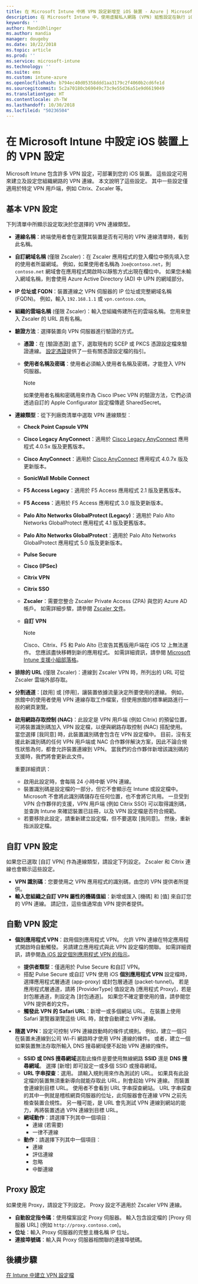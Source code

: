 ```yaml
---
title: 在 Microsoft Intune 中將 VPN 設定新增至 iOS 裝置 - Azure | Microsoft Docs
description: 在 Microsoft Intune 中，使用虛擬私人網路 (VPN) 組態設定在執行 iOS 的裝置上新增或建立 VPN 組態設定檔，包括基底設定中的連線詳細資料、驗證方法和分割通道；具有識別碼的自訂 VPN 設定，以及金鑰和值組；包含 Safari URL 的個別應用程式 VPN 設定，與 具有 SSID 或 DNS 搜尋網域的隨選 VPN；以及要包含設定指令碼、IP 或 FQDN 位址和 TCP 連接埠的 Proxy 設定。
keywords: ''
author: MandiOhlinger
ms.author: mandia
manager: dougeby
ms.date: 10/22/2018
ms.topic: article
ms.prod: ''
ms.service: microsoft-intune
ms.technology: ''
ms.suite: ems
ms.custom: intune-azure
ms.openlocfilehash: b794ec40d05358ddd1aa3179c2f4060b2cd6fe1d
ms.sourcegitcommit: 5c2a70180cb69049c73c9e55d36a51e9d6619049
ms.translationtype: HT
ms.contentlocale: zh-TW
ms.lasthandoff: 10/30/2018
ms.locfileid: "50236504"
---
```

# <a name="configure-vpn-settings-on-ios-devices-in-microsoft-intune"></a>在 Microsoft Intune 中設定 iOS 裝置上的 VPN 設定

Microsoft Intune 包含許多 VPN 設定，可部署到您的 iOS 裝置。 這些設定可用來建立及設定您組織網路的 VPN 連線。 本文說明了這些設定。 其中一些設定僅適用於特定 VPN 用戶端，例如 Citrix、Zscaler 等。

## <a name="base-vpn-settings"></a>基本 VPN 設定

下列清單中所顯示設定取決於您選擇的 VPN 連線類型。  

- **連線名稱**：終端使用者會在瀏覽其裝置是否有可用的 VPN 連線清單時，看到此名稱。
- **自訂網域名稱** (僅限 Zscaler)：在 Zscaler 應用程式的登入欄位中預先填入您的使用者所屬網域。 例如，如果使用者名稱為 `Joe@contoso.net`，則 `contoso.net` 網域會在應用程式開啟時以靜態方式出現在欄位中。 如果您未輸入網域名稱，則會使用 Azure Active Directory (AD) 中 UPN 的網域部分。
- **IP 位址或 FQDN**：裝置連線之 VPN 伺服器的 IP 位址或完整網域名稱 (FQDN)。 例如，輸入 `192.168.1.1` 或 `vpn.contoso.com`。
- **組織的雲端名稱** (僅限 Zscaler)：輸入您組織佈建所在的雲端名稱。 您用來登入 Zscaler 的 URL 具有名稱。  
- **驗證方法**：選擇裝置向 VPN 伺服器進行驗證的方式。 
  - **憑證**：在 [驗證憑證] 底下，選取現有的 SCEP 或 PKCS 憑證設定檔來驗證連線。 [設定憑證](certificates-configure.md)提供了一些有關憑證設定檔的指引。
  - **使用者名稱及密碼**：使用者必須輸入使用者名稱及密碼，才能登入 VPN 伺服器。  

    > [!NOTE]
    > 如果使用者名稱和密碼用來作為 Cisco IPsec VPN 的驗證方法，它們必須透過自訂的 Apple Configurator 設定檔傳遞 SharedSecret。
  
- **連線類型**：從下列廠商清單中選取 VPN 連線類型︰
  - **Check Point Capsule VPN**
  - **Cisco Legacy AnyConnect**：適用於 [Cisco Legacy AnyConnect](https://itunes.apple.com/app/cisco-legacy-anyconnect/id392790924) 應用程式 4.0.5x 版及更舊版本。
  - **Cisco AnyConnect**：適用於 [Cisco AnyConnect](https://itunes.apple.com/app/cisco-anyconnect/id1135064690) 應用程式 4.0.7x 版及更新版本。
  - **SonicWall Mobile Connect**
  - **F5 Access Legacy**：適用於 F5 Access 應用程式 2.1 版及更舊版本。
  - **F5 Access**：適用於 F5 Access 應用程式 3.0 版及更新版本。
  - **Palo Alto Networks GlobalProtect (Legacy)**：適用於 Palo Alto Networks GlobalProtect 應用程式 4.1 版及更舊版本。
  - **Palo Alto Networks GlobalProtect**：適用於 Palo Alto Networks GlobalProtect 應用程式 5.0 版及更新版本。
  - **Pulse Secure**
  - **Cisco (IPSec)**
  - **Citrix VPN**
  - **Citrix SSO**
  - **Zscaler**：需要您整合 Zscaler Private Access (ZPA) 與您的 Azure AD 帳戶。 如需詳細步驟，請參閱 [Zscaler 文件](https://help.zscaler.com/zpa/configuration-example-microsoft-azure-ad#Azure_UserSSO)。 
  - **自訂 VPN**    

    > [!NOTE]
    > Cisco、Citrix、F5 和 Palo Alto 已宣告其舊版用戶端在 iOS 12 上無法運作。 您應該盡快移轉到新的應用程式。 如需詳細資訊，請參閱 [Microsoft Intune 支援小組部落格](https://go.microsoft.com/fwlink/?linkid=2013806&clcid=0x409)。

* **排除的 URL** (僅限 Zscaler)：連線到 Zscaler VPN 時，所列出的 URL 可從 Zscaler 雲端外部存取。 

- **分割通道**：[啟用] 或 [停用]，讓裝置依據流量決定所要使用的連線。 例如，旅館中的使用者使用 VPN 連線存取工作檔案，但使用旅館的標準網路進行一般的網頁瀏覽。

- **啟用網路存取控制 (NAC)**：此設定是 VPN 用戶端 (例如 Citrix) 的預留位置，可將裝置識別碼加入 VPN 設定檔，以便與網路存取控制 (NAC) 搭配使用。 當您選擇 [我同意] 時，此裝置識別碼會包含在 VPN 設定檔中。 目前，沒有支援此新識別碼的任何 VPN 用戶端或 NAC 合作夥伴解決方案，因此不論合規性狀態為何，都會允許裝置連線到 VPN。 當我們的合作夥伴新增該識別碼的支援時，我們將會更新此文件。

  重要詳細資訊：  

  - 啟用此設定時，會每隔 24 小時中斷 VPN 連線。
  - 裝置識別碼是設定檔的一部分，但它不會顯示在 Intune 或設定檔中。 Microsoft 不會將此識別碼儲存在任何位置，也不會將它共用。 一旦受到 VPN 合作夥伴的支援，VPN 用戶端 (例如 Citrix SSO) 可以取得識別碼，並查詢 Intune 來確認裝置已註冊，以及 VPN 設定檔是否符合規範。
  - 若要移除此設定，請重新建立設定檔，但不要選取 [我同意]。 然後，重新指派設定檔。

## <a name="custom-vpn-settings"></a>自訂 VPN 設定

如果您已選取 [自訂 VPN] 作為連線類型，請設定下列設定。 Zscaler 和 Citrix 連線也會顯示這些設定。

- **VPN 識別碼**：您要使用之 VPN 應用程式的識別碼，由您的 VPN 提供者所提供。
- **輸入您組織之自訂 VPN 屬性的機碼值組**：新增或匯入 [機碼] 和 [值] 來自訂您的 VPN 連線。 請記住，這些值通常由 VPN 提供者提供。

## <a name="automatic-vpn-settings"></a>自動 VPN 設定

- **個別應用程式 VPN**：啟用個別應用程式 VPN。 允許 VPN 連線在特定應用程式開啟時自動觸發。 另請建立應用程式與此 VPN 設定檔的關聯。 如需詳細資訊，請參閱[為 iOS 設定個別應用程式 VPN 的指示](vpn-setting-configure-per-app.md)。
  - **提供者類型**：僅適用於 Pulse Secure 和自訂 VPN。
  - 搭配 Pulse Secure 或自訂 VPN 使用 iOS **個別應用程式 VPN** 設定檔時，選擇應用程式層通道 (app-proxy) 或封包層通道 (packet-tunnel)。 若是應用程式層通道，請將 [ProviderType] 值設定為 [應用程式 Proxy]，若是封包層通道，則設定為 [封包通道]。 如果您不確定要使用的值，請參閱您 VPN 提供者的文件。
  - **觸發此 VPN 的 Safari URL**：新增一或多個網站 URL。 在裝置上使用 Safari 瀏覽器瀏覽這些 URL 時，就會自動建立 VPN 連線。

- **隨選 VPN**：設定可控制 VPN 連線啟動時的條件式規則。 例如，建立一個只在裝置未連線到公司 Wi-Fi 網路時才使用 VPN 連線的條件。 或者，建立一個如果裝置無法存取所輸入 DNS 搜尋網域便不起始 VPN 連線的條件。

  - **SSID 或 DNS 搜尋網域**選取此條件是要使用無線網路 **SSID** 還是 **DNS 搜尋網域**。 選擇 [新增] 即可設定一或多個 SSID 或搜尋網域。
  - **URL 字串探查**：選用。 請輸入規則用來作為測試的 URL。 如果具有此設定檔的裝置無須重新導向就能存取此 URL，則會起始 VPN 連線。 而裝置會連線到目標 URL。 使用者不會看到 URL 字串探查網站。 URL 字串探查的其中一例就是稽核網頁伺服器的位址，此伺服器會在連線 VPN 之前先檢查裝置合規性。 另一種可能，是 URL 會先測試 VPN 連線到網站的能力，再將裝置透過 VPN 連線到目標 URL。
  - **網域動作**：請選擇下列其中一個項目︰
    - 連線 (若需要)
    - 一律不連線
  - **動作**：請選擇下列其中一個項目︰
    - 連線
    - 評估連線
    - 忽略
    - 中斷連線

## <a name="proxy-settings"></a>Proxy 設定

如果使用 Proxy，請設定下列設定。 Proxy 設定不適用於 Zscaler VPN 連線。  

- **自動設定指令碼**：使用檔案設定 Proxy 伺服器。 輸入包含設定檔的 [Proxy 伺服器 URL] (例如 `http://proxy.contoso.com`)。
- **位址**：輸入 Proxy 伺服器的完整主機名稱 IP 位址。
- **連接埠號碼**：輸入與 Proxy 伺服器相關聯的連接埠號碼。

## <a name="next-step"></a>後續步驟
[在 Intune 中建立 VPN 設定檔](vpn-settings-configure.md)  
